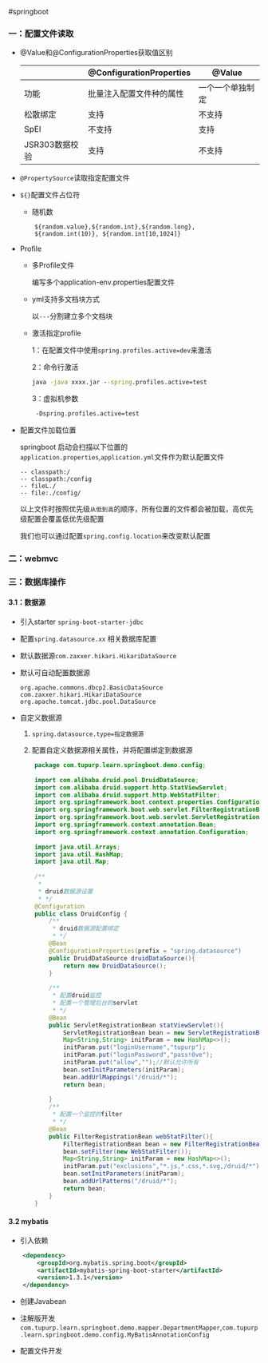 #springboot

### 一：配置文件读取

+ @Value和@ConfigurationProperties获取值区别

    |  | @ConfigurationProperties  | @Value |
    | ------------- | ------------- | ------------- |
    | 功能  | 批量注入配置文件种的属性 | 一个一个单独制定  |
    | 松散绑定 | 支持  | 不支持  |
    | SpEl  | 不支持  | 支持  |
    | JSR303数据校验 | 支持  | 不支持  |
    
+ `@PropertySource`读取指定配置文件

+ `${}`配置文件占位符
    + 随机数
    ```text
        ${random.value},${random.int},${random.long},
        ${random.int(10)}, ${random.int[10,1024]}
  ```
+ Profile
    + 多Profile文件
    
        编写多个application-env.properties配置文件
       
    + yml支持多文档块方式
        
        以``---``分割建立多个文档块
    
    + 激活指定profile
     
        1：在配置文件中使用``spring.profiles.active=dev``来激活
        
        2：命令行激活
        
        ```cmd
        java -java xxxx.jar --spring.profiles.active=test  
      ```
      
         3：虚拟机参数
          
         ```cmd
          -Dspring.profiles.active=test 
       ```
      
+ 配置文件加载位置

    springboot 启动会扫描以下位置的`application.properties`,`application.yml`文件作为默认配置文件
    
    ```text
    -- classpath:/
    -- classpath:/config
    -- fileL./
    -- file:./config/
  ```
  
    以上文件时按照优先级`从低到高`的顺序，所有位置的文件都会被加载，高优先级配置会覆盖低优先级配置
    
    我们也可以通过配置`spring.config.location`来改变默认配置
    
### 二：webmvc

### 三：数据库操作    

#### 3.1：数据源

+   引入starter ``spring-boot-starter-jdbc``
+   配置``spring.datasource.xx`` 相关数据库配置
+   默认数据源``com.zaxxer.hikari.HikariDataSource``
+   默认可自动配置数据源   

    ```text
    org.apache.commons.dbcp2.BasicDataSource
    com.zaxxer.hikari.HikariDataSource
    org.apache.tomcat.jdbc.pool.DataSource
    ```
    
+   自定义数据源 
    
    1) ``spring.datasource.type=指定数据源``
    
    2)  配置自定义数据源相关属性，并将配置绑定到数据源
    
    ```java
        package com.tupurp.learn.springboot.demo.config;
        
        import com.alibaba.druid.pool.DruidDataSource;
        import com.alibaba.druid.support.http.StatViewServlet;
        import com.alibaba.druid.support.http.WebStatFilter;
        import org.springframework.boot.context.properties.ConfigurationProperties;
        import org.springframework.boot.web.servlet.FilterRegistrationBean;
        import org.springframework.boot.web.servlet.ServletRegistrationBean;
        import org.springframework.context.annotation.Bean;
        import org.springframework.context.annotation.Configuration;
        
        import java.util.Arrays;
        import java.util.HashMap;
        import java.util.Map;
        
        /**
         *
         * druid数据源设置
         * */
        @Configuration
        public class DruidConfig {
            /**
             * druid数据源配置绑定
             * */
            @Bean
            @ConfigurationProperties(prefix = "spring.datasource")
            public DruidDataSource druidDataSource(){
                return new DruidDataSource();
            }
        
            /**
             * 配置druid监控
             * 配置一个管理后台的servlet
             * */
            @Bean
            public ServletRegistrationBean statViewServlet(){
                ServletRegistrationBean bean = new ServletRegistrationBean(new StatViewServlet());
                Map<String,String> initParam = new HashMap<>();
                initParam.put("loginUsername","tupurp");
                initParam.put("loginPassword","pass!0ve");
                initParam.put("allow","");//默认允许所有
                bean.setInitParameters(initParam);
                bean.addUrlMappings("/druid/*");
                return bean;
        
            }
            /**
             * 配置一个监控的filter
             * */
            @Bean
            public FilterRegistrationBean webStatFilter(){
                FilterRegistrationBean bean = new FilterRegistrationBean();
                bean.setFilter(new WebStatFilter());
                Map<String,String> initParam = new HashMap<>();
                initParam.put("exclusions","*.js,*.css,*.svg,/druid/*");
                bean.setInitParameters(initParam);
                bean.addUrlPatterns("/druid/*");
                return bean;
            }
        }

    ```   
    
#### 3.2 mybatis 
+ 引入依赖

```xml
    <dependency>
        <groupId>org.mybatis.spring.boot</groupId>
        <artifactId>mybatis-spring-boot-starter</artifactId>
        <version>1.3.1</version>
    </dependency>

```   

+ 创建Javabean

+ 注解版开发`com.tupurp.learn.springboot.demo.mapper.DepartmentMapper`,`com.tupurp.learn.springboot.demo.config.MyBatisAnnotationConfig`

+ 配置文件开发